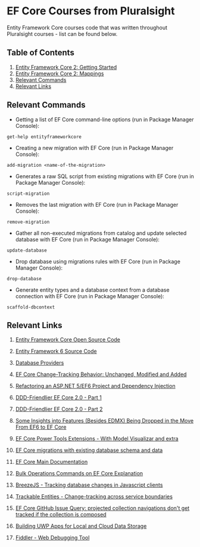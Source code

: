 # EF Core Courses from Pluralsight

Entity Framework Core courses code that was written throughout Pluralsight courses - list can be found below.

## Table of Contents

1. [Entity Framework Core 2: Getting Started](https://app.pluralsight.com/library/courses/entity-framework-core-2-getting-started)
2. [Entity Framework Core 2: Mappings](https://app.pluralsight.com/library/courses/e-f-core-2-beyond-the-basics-mappings)
3. [Relevant Commands](#relevant-commands)
4. [Relevant Links](#relevant-links)

## Relevant Commands

- Getting a list of EF Core command-line options (run in Package Manager Console):

```
get-help entityframeworkcore
```

- Creating a new migration with EF Core (run in Package Manager Console):

```
add-migration <name-of-the-migration>
```

- Generates a raw SQL script from existing migrations with EF Core (run in Package Manager Console):

```
script-migration
```

- Removes the last migration with EF Core (run in Package Manager Console):

```
remove-migration
```

- Gather all non-executed migrations from catalog and update selected database  with EF Core (run in Package Manager Console):

```
update-database
```

- Drop database using migrations rules with EF Core (run in Package Manager Console):

```
drop-database
```

- Generate entity types and a database context from a database connection with EF Core (run in Package Manager Console):

```
scaffold-dbcontext
```

## Relevant Links

1. [Entity Framework Core Open Source Code](github.com/aspnet/entityframework)

2. [Entity Framework 6 Source Code](github.com/aspnet/entityframework6)

3. [Database Providers](docs.microsoft.com/en-us/ef/core/providers)

4. [EF Core Change-Tracking Behavior: Unchanged, Modified and Added](https://msdn.microsoft.com/magazine/mt767693)

5. [Refactoring an ASP.NET 5/EF6 Project and Dependency Injection](https://msdn.microsoft.com/magazine/mt632269)

6. [DDD-Friendlier EF Core 2.0 - Part 1](https://msdn.microsoft.com/magazine/mt842503)

7. [DDD-Friendlier EF Core 2.0 - Part 2](https://msdn.microsoft.com/magazine/mt826347)

8. [Some Insights into Features (Besides EDMX) Being Dropped in the Move From EF6 to EF Core](http://thedatafarm.com/data-access/droppedfromefcore/)

9. [EF Core Power Tools Extensions - With Model Visualizar and extra](https://erikej.github.io/EFCorePowerTools/index.html)

10. [EF Core migrations with existing database schema and data](https://cmatskas.com/ef-core-migrations-with-existing-database-schema-and-data/)

11. [EF Core Main Documentation](https://docs.microsoft.com/en-us/ef/core/)

12. [Bulk Operations Commands on EF Core Explanation](https://www.brentozar.com/archive/2017/05/case-entity-framework-cores-odd-sql/)

13. [BreezeJS - Tracking database changes in Javascript clients](http://www.getbreezenow.com)

14. [Trackable Entities - Change-tracking across service boundaries](http://trackableentities.github.io/)

15. [EF Core GitHub Issue Query: projected collection navigations don't get tracked if the collection is composed](https://github.com/aspnet/EntityFrameworkCore/issues/8999)

16. [Building UWP Apps for Local and Cloud Data Storage](https://msdn.microsoft.com/magazine/mt814412)

17. [Fiddler - Web Debugging Tool](https://www.telerik.com/fiddler)
